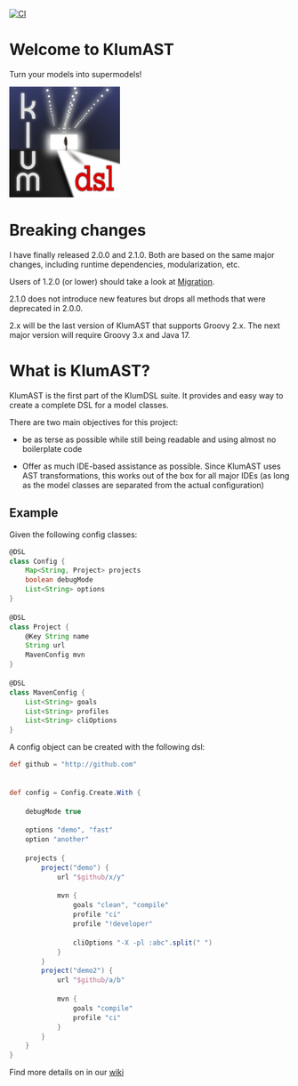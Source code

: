 [![CI](https://github.com/klum-dsl/klum-ast/actions/workflows/ci.yml/badge.svg?branch=master)](https://github.com/klum-dsl/klum-ast/actions/workflows/ci.yml)

Welcome to KlumAST
==================
Turn your models into supermodels!


[![klum logo](img/klumlogo.png)](https://github.com/klum-dsl/klum-ast)

# Breaking changes

I have finally released 2.0.0 and 2.1.0. Both are based on the same major changes, including runtime dependencies, modularization, etc.

Users of 1.2.0 (or lower) should take a look at [Migration](https://github.com/klum-dsl/klum-ast/wiki/Migration).

2.1.0 does not introduce new features but drops all methods that were deprecated in 2.0.0.

2.x will be the last version of KlumAST that supports Groovy 2.x. The next major version will require Groovy 3.x and Java 17.

# What is KlumAST?

KlumAST is the first part of the KlumDSL suite. It provides and easy way to create a complete DSL for a model classes.
 
There are two main objectives for this project:

- be as terse as possible while still being readable and using almost no boilerplate code

- Offer as much IDE-based assistance as possible.
  Since KlumAST uses AST transformations, this works out of the
  box for all major IDEs (as long as the model classes are separated from
  the actual configuration)

## Example

Given the following config classes:

```groovy
@DSL
class Config {
    Map<String, Project> projects
    boolean debugMode
    List<String> options
}

@DSL
class Project {
    @Key String name
    String url
    MavenConfig mvn
}

@DSL
class MavenConfig {
    List<String> goals
    List<String> profiles
    List<String> cliOptions
}
```

A config object can be created with the following dsl:

```groovy
def github = "http://github.com"


def config = Config.Create.With {

    debugMode true
    
    options "demo", "fast"
    option "another"
    
    projects {
        project("demo") {
            url "$github/x/y"
            
            mvn {
                goals "clean", "compile"
                profile "ci"
                profile "!developer"
                
                cliOptions "-X -pl :abc".split(" ")
            }
        }
        project("demo2") {
            url "$github/a/b"
            
            mvn {
                goals "compile"
                profile "ci"
            }
        }
    }
}
```

Find more details on in our [wiki](https://github.com/klum-dsl/klum-ast/wiki)
